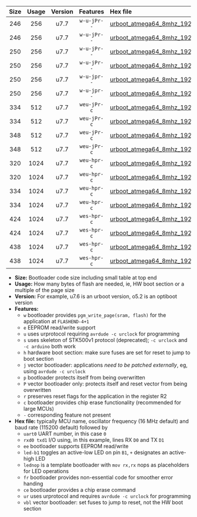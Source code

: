 |Size|Usage|Version|Features|Hex file|
|:-:|:-:|:-:|:-:|:--|
|246|256|u7.7|`w-u-jPr--`|[urboot_atmega64_8mhz_19200bps_uart1_rxd2_txd3_led+b5_ur_vbl.hex](https://raw.githubusercontent.com/stefanrueger/urboot.hex/main/mcus/atmega64/fcpu_8mhz/19200_bps/urboot_atmega64_8mhz_19200bps_uart1_rxd2_txd3_led+b5_ur_vbl.hex)|
|246|256|u7.7|`w-u-jPr--`|[urboot_atmega64_8mhz_19200bps_uart1_rxd2_txd3_lednop_ur_vbl.hex](https://raw.githubusercontent.com/stefanrueger/urboot.hex/main/mcus/atmega64/fcpu_8mhz/19200_bps/urboot_atmega64_8mhz_19200bps_uart1_rxd2_txd3_lednop_ur_vbl.hex)|
|250|256|u7.7|`w-u-jPr--`|[urboot_atmega64_8mhz_19200bps_uart0_rxe0_txe1_led+b5_fr_ur_vbl.hex](https://raw.githubusercontent.com/stefanrueger/urboot.hex/main/mcus/atmega64/fcpu_8mhz/19200_bps/urboot_atmega64_8mhz_19200bps_uart0_rxe0_txe1_led+b5_fr_ur_vbl.hex)|
|250|256|u7.7|`w-u-jPr--`|[urboot_atmega64_8mhz_19200bps_uart0_rxe0_txe1_lednop_fr_ur_vbl.hex](https://raw.githubusercontent.com/stefanrueger/urboot.hex/main/mcus/atmega64/fcpu_8mhz/19200_bps/urboot_atmega64_8mhz_19200bps_uart0_rxe0_txe1_lednop_fr_ur_vbl.hex)|
|250|256|u7.7|`w-u-jpr--`|[urboot_atmega64_8mhz_19200bps_uart1_rxd2_txd3_led+b5_fr_ur_vbl.hex](https://raw.githubusercontent.com/stefanrueger/urboot.hex/main/mcus/atmega64/fcpu_8mhz/19200_bps/urboot_atmega64_8mhz_19200bps_uart1_rxd2_txd3_led+b5_fr_ur_vbl.hex)|
|250|256|u7.7|`w-u-jpr--`|[urboot_atmega64_8mhz_19200bps_uart1_rxd2_txd3_lednop_fr_ur_vbl.hex](https://raw.githubusercontent.com/stefanrueger/urboot.hex/main/mcus/atmega64/fcpu_8mhz/19200_bps/urboot_atmega64_8mhz_19200bps_uart1_rxd2_txd3_lednop_fr_ur_vbl.hex)|
|334|512|u7.7|`weu-jPr-c`|[urboot_atmega64_8mhz_19200bps_uart0_rxe0_txe1_ee_led+b5_fr_ce_ur_vbl.hex](https://raw.githubusercontent.com/stefanrueger/urboot.hex/main/mcus/atmega64/fcpu_8mhz/19200_bps/urboot_atmega64_8mhz_19200bps_uart0_rxe0_txe1_ee_led+b5_fr_ce_ur_vbl.hex)|
|334|512|u7.7|`weu-jPr-c`|[urboot_atmega64_8mhz_19200bps_uart0_rxe0_txe1_ee_lednop_fr_ce_ur_vbl.hex](https://raw.githubusercontent.com/stefanrueger/urboot.hex/main/mcus/atmega64/fcpu_8mhz/19200_bps/urboot_atmega64_8mhz_19200bps_uart0_rxe0_txe1_ee_lednop_fr_ce_ur_vbl.hex)|
|348|512|u7.7|`weu-jPr-c`|[urboot_atmega64_8mhz_19200bps_uart1_rxd2_txd3_ee_led+b5_fr_ce_ur_vbl.hex](https://raw.githubusercontent.com/stefanrueger/urboot.hex/main/mcus/atmega64/fcpu_8mhz/19200_bps/urboot_atmega64_8mhz_19200bps_uart1_rxd2_txd3_ee_led+b5_fr_ce_ur_vbl.hex)|
|348|512|u7.7|`weu-jPr-c`|[urboot_atmega64_8mhz_19200bps_uart1_rxd2_txd3_ee_lednop_fr_ce_ur_vbl.hex](https://raw.githubusercontent.com/stefanrueger/urboot.hex/main/mcus/atmega64/fcpu_8mhz/19200_bps/urboot_atmega64_8mhz_19200bps_uart1_rxd2_txd3_ee_lednop_fr_ce_ur_vbl.hex)|
|320|1024|u7.7|`weu-hpr-c`|[urboot_atmega64_8mhz_19200bps_uart0_rxe0_txe1_ee_led+b5_fr_ce_ur.hex](https://raw.githubusercontent.com/stefanrueger/urboot.hex/main/mcus/atmega64/fcpu_8mhz/19200_bps/urboot_atmega64_8mhz_19200bps_uart0_rxe0_txe1_ee_led+b5_fr_ce_ur.hex)|
|320|1024|u7.7|`weu-hpr-c`|[urboot_atmega64_8mhz_19200bps_uart0_rxe0_txe1_ee_lednop_fr_ce_ur.hex](https://raw.githubusercontent.com/stefanrueger/urboot.hex/main/mcus/atmega64/fcpu_8mhz/19200_bps/urboot_atmega64_8mhz_19200bps_uart0_rxe0_txe1_ee_lednop_fr_ce_ur.hex)|
|334|1024|u7.7|`weu-hpr-c`|[urboot_atmega64_8mhz_19200bps_uart1_rxd2_txd3_ee_led+b5_fr_ce_ur.hex](https://raw.githubusercontent.com/stefanrueger/urboot.hex/main/mcus/atmega64/fcpu_8mhz/19200_bps/urboot_atmega64_8mhz_19200bps_uart1_rxd2_txd3_ee_led+b5_fr_ce_ur.hex)|
|334|1024|u7.7|`weu-hpr-c`|[urboot_atmega64_8mhz_19200bps_uart1_rxd2_txd3_ee_lednop_fr_ce_ur.hex](https://raw.githubusercontent.com/stefanrueger/urboot.hex/main/mcus/atmega64/fcpu_8mhz/19200_bps/urboot_atmega64_8mhz_19200bps_uart1_rxd2_txd3_ee_lednop_fr_ce_ur.hex)|
|424|1024|u7.7|`wes-hpr-c`|[urboot_atmega64_8mhz_19200bps_uart0_rxe0_txe1_ee_led+b5_fr_ce.hex](https://raw.githubusercontent.com/stefanrueger/urboot.hex/main/mcus/atmega64/fcpu_8mhz/19200_bps/urboot_atmega64_8mhz_19200bps_uart0_rxe0_txe1_ee_led+b5_fr_ce.hex)|
|424|1024|u7.7|`wes-hpr-c`|[urboot_atmega64_8mhz_19200bps_uart0_rxe0_txe1_ee_lednop_fr_ce.hex](https://raw.githubusercontent.com/stefanrueger/urboot.hex/main/mcus/atmega64/fcpu_8mhz/19200_bps/urboot_atmega64_8mhz_19200bps_uart0_rxe0_txe1_ee_lednop_fr_ce.hex)|
|438|1024|u7.7|`wes-hpr-c`|[urboot_atmega64_8mhz_19200bps_uart1_rxd2_txd3_ee_led+b5_fr_ce.hex](https://raw.githubusercontent.com/stefanrueger/urboot.hex/main/mcus/atmega64/fcpu_8mhz/19200_bps/urboot_atmega64_8mhz_19200bps_uart1_rxd2_txd3_ee_led+b5_fr_ce.hex)|
|438|1024|u7.7|`wes-hpr-c`|[urboot_atmega64_8mhz_19200bps_uart1_rxd2_txd3_ee_lednop_fr_ce.hex](https://raw.githubusercontent.com/stefanrueger/urboot.hex/main/mcus/atmega64/fcpu_8mhz/19200_bps/urboot_atmega64_8mhz_19200bps_uart1_rxd2_txd3_ee_lednop_fr_ce.hex)|

- **Size:** Bootloader code size including small table at top end
- **Usage:** How many bytes of flash are needed, ie, HW boot section or a multiple of the page size
- **Version:** For example, u7.6 is an urboot version, o5.2 is an optiboot version
- **Features:**
  + `w` bootloader provides `pgm_write_page(sram, flash)` for the application at `FLASHEND-4+1`
  + `e` EEPROM read/write support
  + `u` uses urprotocol requiring `avrdude -c urclock` for programming
  + `s` uses skeleton of STK500v1 protocol (deprecated); `-c urclock` and `-c arduino` both work
  + `h` hardware boot section: make sure fuses are set for reset to jump to boot section
  + `j` vector bootloader: applications *need to be patched externally*, eg, using `avrdude -c urclock`
  + `p` bootloader protects itself from being overwritten
  + `P` vector bootloader only: protects itself and reset vector from being overwritten
  + `r` preserves reset flags for the application in the register R2
  + `c` bootloader provides chip erase functionality (recommended for large MCUs)
  + `-` corresponding feature not present
- **Hex file:** typically MCU name, oscillator frequency (16 MHz default) and baud rate (115200 default) followed by
  + `uart0` UART number, in this case `0`
  + `rxd0 txd1` I/O using, in this example, lines RX `D0` and TX `D1`
  + `ee` bootloader supports EEPROM read/write
  + `led-b1` toggles an active-low LED on pin `B1`, `+` designates an active-high LED
  + `lednop` is a template bootloader with `mov rx,rx` nops as placeholders for LED operations
  + `fr` bootloader provides non-essential code for smoother error handing
  + `ce` bootloader provides a chip erase command
  + `ur` uses urprotocol and requires `avrdude -c urclock` for programming
  + `vbl` vector bootloader: set fuses to jump to reset, not the HW boot section
